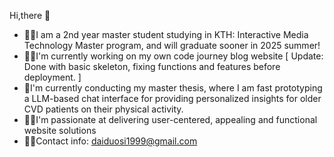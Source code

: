 Hi,there 👋

- 👩‍🏫I am a 2nd year master student studying in KTH: Interactive Media Technology Master program, and will graduate sooner in 2025 summer!
- 👩‍🎨I'm currently working on my own code journey blog website [ Update: Done with basic skeleton, fixing functions and features before deployment. ]
- 🤖I'm currently conducting my master thesis, where I am fast prototyping a LLM-based chat interface for providing personalized insights for older CVD patients on their physical activity. 
- 👩‍🌾I'm passionate at delivering user-centered, appealing and functional website solutions
- 👩‍💻Contact info: daiduosi1999@gmail.com
